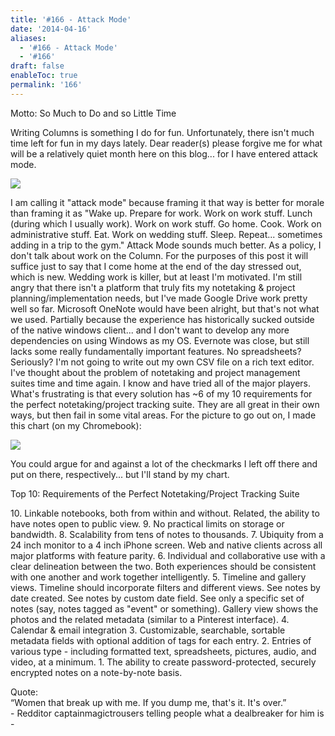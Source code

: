 ```yaml
---
title: '#166 - Attack Mode'
date: '2014-04-16'
aliases:
  - '#166 - Attack Mode'
  - '#166'
draft: false
enableToc: true
permalink: '166'
---
```


Motto: So Much to Do and so Little Time

  
Writing Columns is something I do for fun. Unfortunately, there isn't much time left for fun in my days lately. Dear reader(s) please forgive me for what will be a relatively quiet month here on this blog... for I have entered attack mode.  
  
[![](assets/166-1.jpg)](http://3.bp.blogspot.com/-Kl4o9Fs2WQ8/U08W-kJY3wI/AAAAAAABLyI/A66AjHBmtsE/s1600/%23166+-+attack-knob.jpg)

I am calling it "attack mode" because framing it that way is better for morale than framing it as "Wake up. Prepare for work. Work on work stuff. Lunch (during which I usually work). Work on work stuff. Go home. Cook. Work on administrative stuff. Eat. Work on wedding stuff. Sleep. Repeat... sometimes adding in a trip to the gym." Attack Mode sounds much better. As a policy, I don't talk about work on the Column. For the purposes of this post it will suffice just to say that I come home at the end of the day stressed out, which is new. Wedding work is killer, but at least I'm motivated. I'm still angry that there isn't a platform that truly fits my notetaking & project planning/implementation needs, but I've made Google Drive work pretty well so far. Microsoft OneNote would have been alright, but that's not what we used. Partially because the experience has historically sucked outside of the native windows client... and I don't want to develop any more dependencies on using Windows as my OS. Evernote was close, but still lacks some really fundamentally important features. No spreadsheets? Seriously? I'm not going to write out my own CSV file on a rich text editor. I've thought about the problem of notetaking and project management suites time and time again. I know and have tried all of the major players. What's frustrating is that every solution has \~6 of my 10 requirements for the perfect notetaking/project tracking suite. They are all great in their own ways, but then fail in some vital areas. For the picture to go out on, I made this chart (on my Chromebook):  
  
[![](assets/166-2.png)](http://3.bp.blogspot.com/-Wt%5FPgPnPlAg/U08cAdHSGpI/AAAAAAABLyY/ePKGOAl9qZs/s1600/Screenshot+2014-04-16+at+5.09.28+PM.png)

  
You could argue for and against a lot of the checkmarks I left off there and put on there, respectively... but I'll stand by my chart.

  
Top 10: Requirements of the Perfect Notetaking/Project Tracking Suite

10\. Linkable notebooks, both from within and without. Related, the ability to have notes open to public view. 9\. No practical limits on storage or bandwidth. 8\. Scalability from tens of notes to thousands. 7\. Ubiquity from a 24 inch monitor to a 4 inch iPhone screen. Web and native clients across all major platforms with feature parity. 6\. Individual and collaborative use with a clear delineation between the two. Both experiences should be consistent with one another and work together intelligently. 5\. Timeline and gallery views. Timeline should incorporate filters and different views. See notes by date created. See notes by custom date field. See only a specific set of notes (say, notes tagged as "event" or something). Gallery view shows the photos and the related metadata (similar to a Pinterest interface). 4\. Calendar & email integration 3\. Customizable, searchable, sortable metadata fields with optional addition of tags for each entry. 2\. Entries of various type - including formatted text, spreadsheets, pictures, audio, and video, at a minimum. 1\. The ability to create password-protected, securely encrypted notes on a note-by-note basis.  
  
Quote:   
“Women that break up with me. If you dump me, that's it. It's over.”  
\- Redditor captainmagictrousers telling people what a dealbreaker for him is -
